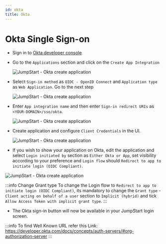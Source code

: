 ```yaml
---
id: okta
title: Okta
---
```


# Okta Single Sign-on

- Sign in to [Okta developer console](https://developer.okta.com/)

- Go to the `Applications` section and click on the `Create App Integration`
    <div style={{textAlign: 'center'}}>

    ![JumpStart - Okta create application](/img/sso/okta/create-app.png)

    </div>

- Select `Sign-in method` as `OIDC - OpenID Connect` and `Application type` as `Web Application`. Go to the next step
    <div style={{textAlign: 'center'}}>

    ![JumpStart - Okta create application](/img/sso/okta/create-app-s1.png)

    </div>

- Enter `App integration name` and then enter `Sign-in redirect URIs` as `<YOUR-DOMAIN>/sso/okta`.
    <div style={{textAlign: 'center'}}>

    ![JumpStart - Okta create application](/img/sso/okta/create-app-s2.png)

    </div>

- Create application and configure `Client Credentials` in the UI. 
    <div style={{textAlign: 'center'}}>

    ![JumpStart - Okta create application](/img/sso/okta/create-app-s4.png)

    </div>

- If you wish to show your application on Okta, edit the application and select `Login initiated by` section as `Either Okta or App`, set visibility according to your preference and `Login flow` should `Redirect to app to initiate login (OIDC Compliant)`.

<div style={{textAlign: 'center'}}>

![JumpStart - Okta create application](/img/sso/okta/create-app-s5.png)

</div>

:::info Change Grant type
To change the Login flow to `Redirect to app to initiate login (OIDC Compliant)`, its mandatory to change the `Grant type` - `Client acting on behalf of a user` section to `Implicit (hybrid)` and tick `Allow Access Token with implicit grant type`.
:::

- The Okta sign-in button will now be available in your JumpStart login screen.

:::info
To find Well Known URL refer this Link: https://developer.okta.com/docs/concepts/auth-servers/#org-authorization-server
:::